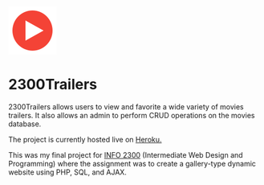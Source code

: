 

<a href="https://secret-oasis-19816.herokuapp.com/index.php"><img src="icons/bigPlay.png" title="Play Icon" alt="Play Icon" target="_blank"></a>


# 2300Trailers

2300Trailers allows users to view and favorite a wide variety of movies trailers. It also allows an admin to perform CRUD operations on the movies database.

The project is currently hosted live on <a href="https://secret-oasis-19816.herokuapp.com/index.php">Heroku.</a>

This was my final project for <a href="https://classes.cornell.edu/browse/roster/SP20/class/INFO/2300">INFO 2300</a> (Intermediate Web Design and Programming) where the assignment was to create a gallery-type dynamic website using PHP, SQL, and AJAX.



